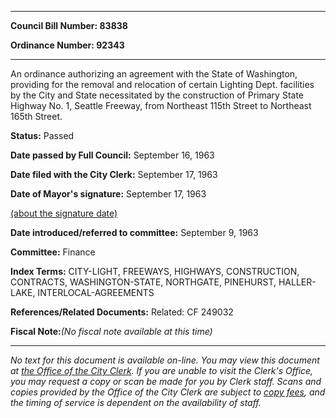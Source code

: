 

********

**Council Bill Number: 83838**
   
**Ordinance Number: 92343**
********

 An ordinance authorizing an agreement with the State of Washington, providing for the removal and relocation of certain Lighting Dept. facilities by the City and State necessitated by the construction of Primary State Highway No. 1, Seattle Freeway, from Northeast 115th Street to Northeast 165th Street.

**Status:** Passed
   
**Date passed by Full Council:** September 16, 1963
   
**Date filed with the City Clerk:** September 17, 1963
   
**Date of Mayor's signature:** September 17, 1963
   
[(about the signature date)](/~public/approvaldate.htm)
   
   
   
**Date introduced/referred to committee:** September 9, 1963
   
**Committee:** Finance
   
   
**Index Terms:** CITY-LIGHT, FREEWAYS, HIGHWAYS, CONSTRUCTION, CONTRACTS, WASHINGTON-STATE, NORTHGATE, PINEHURST, HALLER-LAKE, INTERLOCAL-AGREEMENTS

**References/Related Documents:** Related: CF 249032

**Fiscal Note:**_(No fiscal note available at this time)_
********

_No text for this document is available on-line. You may view this document at [the Office of the City Clerk](http://www.seattle.gov/leg/clerk/contactUs.htm). If you are unable to visit the Clerk's Office, you may request a copy or scan be made for you by Clerk staff. Scans and copies provided by the Office of the City Clerk are subject to [copy fees](http://clerk.seattle.gov/~public/clerkfees.htm), and the timing of service is dependent on the availability of staff._

